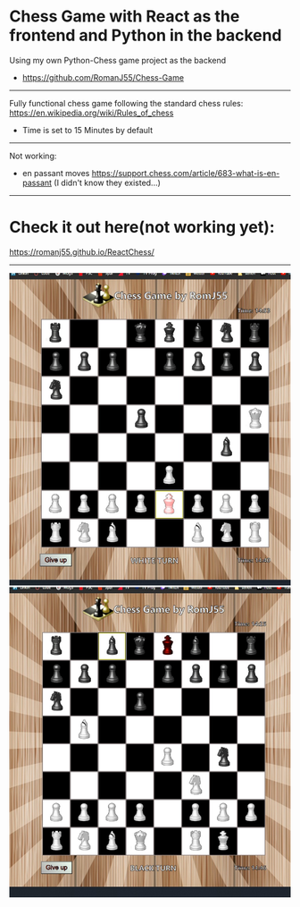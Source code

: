 # Chess Game with React as the frontend and Python in the backend

Using my own Python-Chess game project as the backend
 - https://github.com/RomanJ55/Chess-Game
 
 ------------------------------------------------------------------------
 
Fully functional chess game following the standard chess rules:  https://en.wikipedia.org/wiki/Rules_of_chess

 - Time is set to 15 Minutes by default

---------------------------------------------------------------------------------------------------------------------------------
Not working:
  - en passant moves https://support.chess.com/article/683-what-is-en-passant
  (I didn't know they existed...)

---------------------------------------------------------------------------------------------------------------------------------


# Check it out here(not working yet):

https://romanj55.github.io/ReactChess/

---------------------------------------------------------------------------------------------------------------------------------


![demo](assets/000.jpg "demo1")
![demo2](assets/001.jpg "demo2")
